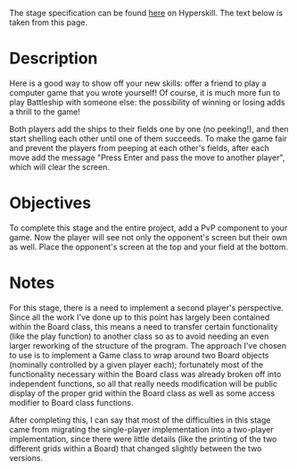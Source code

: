 The stage specification can be found [here](https://hyperskill.org/projects/125/stages/667/implement) on Hyperskill. The text below is taken from this page.

# Description

Here is a good way to show off your new skills: offer a friend to play a computer game that you wrote yourself! Of course, it is much more fun to play Battleship with someone else: the possibility of winning or losing adds a thrill to the game!

Both players add the ships to their fields one by one (no peeking!), and then start shelling each other until one of them succeeds. To make the game fair and prevent the players from peeping at each other's fields, after each move add the message "Press Enter and pass the move to another player", which will clear the screen.

# Objectives

To complete this stage and the entire project, add a PvP component to your game. Now the player will see not only the opponent's screen but their own as well. Place the opponent's screen at the top and your field at the bottom.

# Notes

For this stage, there is a need to implement a second player's perspective. Since all the work I've done up to this point has largely been contained within the Board class, this means a need to transfer certain functionality (like the play function) to another class so as to avoid needing an even larger reworking of the structure of the program. The approach I've chosen to use is to implement a Game class to wrap around two Board objects (nominally controlled by a given player each); fortunately most of the functionality necessary within the Board class was already broken off into independent functions, so all that really needs modification will be public display of the proper grid within the Board class as well as some access modifier to Board class functions. 

After completing this, I can say that most of the difficulties in this stage came from migrating the single-player implementation into a two-player implementation, since there were little details (like the printing of the two different grids within a Board) that changed slightly between the two versions. 